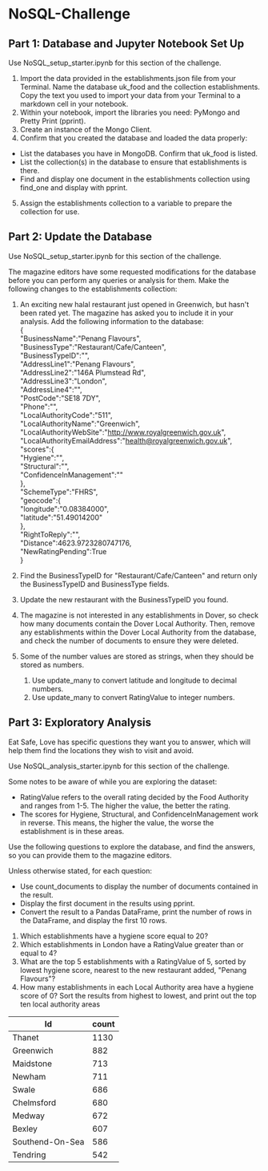 # NoSQL-Challenge

## Part 1: Database and Jupyter Notebook Set Up

Use NoSQL_setup_starter.ipynb for this section of the challenge.
1. Import the data provided in the establishments.json file from your Terminal. Name the database uk_food and the collection establishments. Copy the text you used to import your data from your Terminal to a markdown cell in your notebook.   
2. Within your notebook, import the libraries you need: PyMongo and Pretty Print (pprint).      
3. Create an instance of the Mongo Client.        
4. Confirm that you created the database and loaded the data properly:
  * List the databases you have in MongoDB. Confirm that uk_food is listed.     
  * List the collection(s) in the database to ensure that establishments is there.        
  * Find and display one document in the establishments collection using find_one and display with pprint.        
5. Assign the establishments collection to a variable to prepare the collection for use.     



## Part 2: Update the Database
Use NoSQL_setup_starter.ipynb for this section of the challenge.

The magazine editors have some requested modifications for the database before you can perform any queries or analysis for them. Make the following changes to the establishments collection:

1. An exciting new halal restaurant just opened in Greenwich, but hasn't been rated yet. The magazine has asked you to include it in your analysis. Add the following information to the database:      
{                         
    "BusinessName":"Penang Flavours",                 
    "BusinessType":"Restaurant/Cafe/Canteen",                     
    "BusinessTypeID":"",                    
    "AddressLine1":"Penang Flavours",                   
    "AddressLine2":"146A Plumstead Rd",                   
    "AddressLine3":"London",                        
    "AddressLine4":"",                                
    "PostCode":"SE18 7DY",                              
    "Phone":"",                                 
    "LocalAuthorityCode":"511",                             
    "LocalAuthorityName":"Greenwich",                     
    "LocalAuthorityWebSite":"http://www.royalgreenwich.gov.uk",                             
    "LocalAuthorityEmailAddress":"health@royalgreenwich.gov.uk",                        
    "scores":{                          
        "Hygiene":"",                           
        "Structural":"",                          
        "ConfidenceInManagement":""                               
    },                          
    "SchemeType":"FHRS",                            
    "geocode":{                     
        "longitude":"0.08384000",                           
        "latitude":"51.49014200"                            
    },                      
    "RightToReply":"",                          
    "Distance":4623.9723280747176,                              
    "NewRatingPending":True                               
}                                   

2. Find the BusinessTypeID for "Restaurant/Cafe/Canteen" and return only the BusinessTypeID and BusinessType fields.    
3. Update the new restaurant with the BusinessTypeID you found.     
4. The magazine is not interested in any establishments in Dover, so check how many documents contain the Dover Local Authority. Then, remove any establishments within the Dover Local Authority from the database, and check the number of documents to ensure they were deleted.   
5. Some of the number values are stored as strings, when they should be stored as numbers.
    1. Use update_many to convert latitude and longitude to decimal numbers.
    2. Use update_many to convert RatingValue to integer numbers.

## Part 3: Exploratory Analysis
Eat Safe, Love has specific questions they want you to answer, which will help them find the locations they wish to visit and avoid.      

Use NoSQL_analysis_starter.ipynb for this section of the challenge.     

Some notes to be aware of while you are exploring the dataset:      

* RatingValue refers to the overall rating decided by the Food Authority and ranges from 1-5. The higher the value, the better the rating.
* The scores for Hygiene, Structural, and ConfidenceInManagement work in reverse. This means, the higher the value, the worse the establishment is in these areas.    


Use the following questions to explore the database, and find the answers, so you can provide them to the magazine editors.     

Unless otherwise stated, for each question:     

* Use count_documents to display the number of documents contained in the result.       
* Display the first document in the results using pprint.       
* Convert the result to a Pandas DataFrame, print the number of rows in the DataFrame, and display the first 10 rows.   

1. Which establishments have a hygiene score equal to 20?     
2. Which establishments in London have a RatingValue greater than or equal to 4?      
3. What are the top 5 establishments with a RatingValue of 5, sorted by lowest hygiene score, nearest to the new restaurant added, "Penang Flavours"?         
4. How many establishments in each Local Authority area have a hygiene score of 0? Sort the results from highest to lowest, and print out the top ten local authority areas       




|      Id          | count|
| -----------------| -----|
| Thanet           | 1130 |
| Greenwich        | 882  |
| Maidstone        | 713  |
| Newham           | 711  |
| Swale            | 686  |
| Chelmsford       | 680  |
| Medway           | 672  |
| Bexley           | 607  |
| Southend-On-Sea  | 586  |
| Tendring         | 542  |
